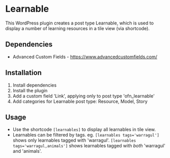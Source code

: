 # Learnable

This WordPress plugin creates a post type Learnable, which is used to display a number of
learning resources in a tile view (via shortcode).


## Dependencies

- Advanced Custom Fields - https://www.advancedcustomfields.com/


## Installation

1. Install dependencies
2. Install the plugin
3. Add a custom field 'Link', applying only to post type 'ofn_learnable'
4. Add categories for Learnable post type: Resource, Model, Story

## Usage

- Use the shortcode `[learnables]` to display all learnables in tile view.
- Learnables can be filtered by tags. eg. `[learnables tags='warragul']` shows only learnables tagged with 'warragul'.
  `[learnables tags='warragul,animals']` shows learnables tagged with *both* 'warragul' and 'animals'.
